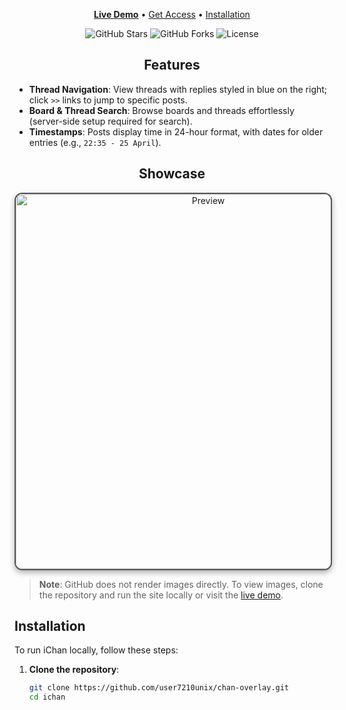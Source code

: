 <p align="center">
  <a href="https://user7210unix.github.io/chan-overlay/"><strong>Live Demo</strong></a> •
  <a href="https://cors-anywhere.herokuapp.com/corsdemo">Get Access</a> •
  <a href="#installation">Installation</a> 
</p>

<p align="center">
  <img src="https://img.shields.io/github/stars/user7210unix/chan-overlay?style=flat-square" alt="GitHub Stars"/>
  <img src="https://img.shields.io/github/forks/user7210unix/chan-overlay?style=flat-square" alt="GitHub Forks"/>
  <img src="https://img.shields.io/github/license/user7210unix/chan-overlay?style=flat-square" alt="License"/>
</p>

<div align="center">

## Features

<div align="left">

- **Thread Navigation**: View threads with replies styled in blue on the right; click `>>` links to jump to specific posts.
- **Board & Thread Search**: Browse boards and threads effortlessly (server-side setup required for search).
- **Timestamps**: Posts display time in 24-hour format, with dates for older entries (e.g., `22:35 - 25 April`).

<div align="center">

## Showcase

<div align="left">

<p align="center">
  <img src="assets/images/preview.png" alt="Preview" width="600" style="border: 2px solid #555; border-radius: 12px; box-shadow: 0 4px 10px rgba(0, 0, 0, 0.3);"/>
</p>

<div align="left">

> **Note**: GitHub does not render images directly. To view images, clone the repository and run the site locally or visit the [live demo](https://user7210unix.github.io/ichan/).

## Installation

To run iChan locally, follow these steps:

1. **Clone the repository**:
   ```bash
   git clone https://github.com/user7210unix/chan-overlay.git
   cd ichan
   ```
